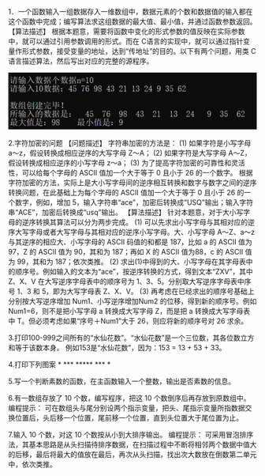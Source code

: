 

1．一个函数输入一组数据存入一维数组中，数据元素的个数和数据值的输入都在这个函数中完成；编写算法求这组数据的最大值、最小值，并通过函数参数返回。
【算法描述】
根据本题意，需要将函数中变化的形式参数的值反映在实际参数中，就可以通过引用参数调用的形式。而在 C语言的实现中，就可以通过指针变量作形式参数，接受变量的地址，达到“传地址”的目的。以下有两个问题，用类 C 语言描述算法，然后写出对应的完整的源程序。

![image](https://github.com/ScottYijun/DataStructures/blob/master/chapter01/example1.png)

2.字符加密的问题
【问题描述】
字符串加密的方法是：
(1) 如果字符是小写字母 a～z，假设转换成相应逆序的大写字母 Z～A；
(2) 如果字符是大写字母 A～Z，假设转换成相应逆序的小写字母 z～a；
(3) 为了提高字符加密的可靠性和灵活性，可以给每个字母的 ASCII 值加一个大于等于 0 且小于 26 的一个数字。
根据字符加密的方法，实际上是大小写字母间的逆序相互转换和数字与数字之间的逆序转换问题，在此基础上为每个字母的 ASCII 值加一个大于等于 0 且小于 26 的一个数字，例如，增加 5，输入字符串“ace”，加密后转换成“USQ”输出；输入字符串“ACE”，加密后转换成“usq”输出。
【算法描述】
针对本题意，对于大小写字母的逆序转换其算法可以分为两步完成。
(1) 可以先求出小写字母与其相对应的逆序大写字母或者大写字母与其相对应的逆序小写字母。大、小写字母 A～Z、a～z 与其逆序的相应大、小写字母的 ASCII 码值的和都是 187，比如 a 的 ASCII 值为 97，Z 的 ASCII 值为 90，其和为 187；再如 X 的 ASCII 值为88，c 的 ASCII 值为 99，其和为 187；依次类推。
(2) 求出(1)中得到的大、小写字母在其字母表中的顺序号。例如输入的文本为“ace”，按逆序转换的方式，得到文本“ZXV”，其中 Z、X、V 在大写逆序字母表中的顺序号为 1、3、5。分别取大写逆序字母表中序号 1、3 和 5，即为大写字母表 Z、X、V。
(3) 再考虑在已经求出的顺序号基础上分别按大写逆序增加 Num1、小写逆序增加Num2 的位移，得到新的顺序号。例如 Num1=6，则不是把小写字母 a 转换成大写字母 Z，而是把 a 转换成大写字母表中 T。但必须考虑如果“序号＋Num1”大于 26，则应将新的顺序号对 26 求余。





3.打印100-999之间所有的“水仙花数”。“水仙花数”是一个三位数，其各位数立方和等于该数本身。
例如153是“水仙花数”，因为：153 = 13 + 53 + 33。 


4.打印下列图案
      *
      ***
      *****
      ***
      *




5.写一个判断素数的函数，在主函数输入一个整数，输出是否素数的信息。



6.有一数组存放了 10 个数，编写程序，把这 10 个数倒序后再存放到原数组中。
编程提示：
可在数组头与尾分别设两个指示变量，把头、尾指示变量所指数据交换位置后，头后移一个位置，尾前移一个位置，直到头位置大于尾位置为止。


7.输入 10 个数，对这 10 个数按从小到大排序输出。
编程提示：
可采用冒泡排序法，其基本思路是从头扫描待排序数据，在扫描过程中不断将相邻两个数据中值大的后移，最后将最大的值放在最后，再次从头扫描，找出次大数放在倒数第二单元中，依次类推。

